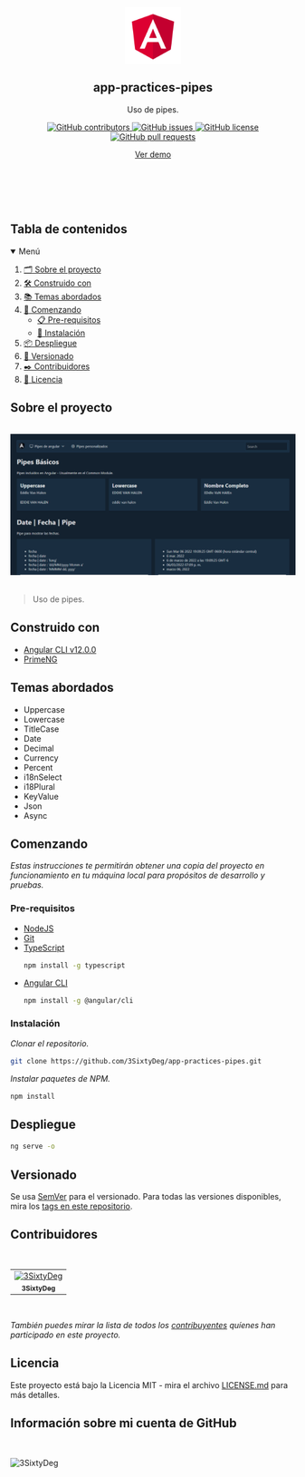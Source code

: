 <p align="center">
 <img width="100px" src="./src/assets/img/logo.png" align="center" alt="GitHub Readme Stats" />
 <h2 align="center">app-practices-pipes</h2>
 <p align="center">Uso de pipes.</p>
</p>
  <p align="center">
     <a href="https://github.com/3SixtyDeg/app-practices-pipes/graphs/contributors">
      <img alt="GitHub contributors" src="https://img.shields.io/github/contributors/3SixtyDeg/app-practices-pipes.svg?style=for-the-badge" />
     </a>
     <a href="https://github.com/3SixtyDeg/app-practices-pipes/issues">
      <img alt="GitHub issues" src="https://img.shields.io/github/issues/3SixtyDeg/app-practices-pipes.svg?style=for-the-badge" />
     </a>
     <a href="https://github.com/3SixtyDeg/app-practices-pipes/blob/main/LICENSE.md">
      <img alt="GitHub license" src="https://img.shields.io/github/license/3SixtyDeg/app-practices-pipes.svg?style=for-the-badge" />
     </a>
     <a href="https://github.com/3SixtyDeg/app-practices-pipes/pulls">
      <img alt="GitHub pull requests" src="https://img.shields.io/github/issues-pr/3SixtyDeg/app-practices-pipes.svg?style=for-the-badge" />
     </a>
</p> 
<p align="center">
    <a href="https://3SixtyDeg.github.io/app-practices-pipes/">Ver demo</a>
</p>
<br/>
<br/>
<br/>
<br/>

## Tabla de contenidos

<details open="open">
  <summary>Menú</summary>
  <ol>
    <li><a href="#sobre-el-proyecto">🗂️ Sobre el proyecto</a></li>
    <li><a href="#construido-con">🛠️ Construido con</a></li>
    <li><a href="#temas-abordados">📚 Temas abordados</a></li>
    <li>
      <a href="#comenzando">🚀 Comenzando</a>
      <ul>
        <li><a href="#pre-requisitos">📋 Pre-requisitos</a></li>
        <li><a href="#instalación">🔧 Instalación</a></li>
      </ul>
    </li>
    <li><a href="#despliegue">📦 Despliegue</a></li>
    <li><a href="#versionado">📌 Versionado</a></li>
    <li><a href="#contribuidores">✒️ Contribuidores</a></li>
    <li><a href="#licencia">📄 Licencia</a></li>
  </ol>
</details>

## Sobre el proyecto

&nbsp;
![](./src/assets/img/header.PNG)
&nbsp;
 >Uso de pipes.

## Construido con

* [Angular CLI v12.0.0](https://angular.io/)
* [PrimeNG](https://www.primefaces.org/primeng/)

## Temas abordados

* Uppercase
* Lowercase
* TitleCase
* Date
* Decimal
* Currency
* Percent
* i18nSelect
* i18Plural
* KeyValue
* Json
* Async

## Comenzando

_Estas instrucciones te permitirán obtener una copia del proyecto en funcionamiento en tu máquina local para propósitos de desarrollo y pruebas._

### Pre-requisitos

* [NodeJS](https://nodejs.org/en/)
* [Git](https://git-scm.com)
* [TypeScript](https://www.typescriptlang.org/download)
  ```sh
  npm install -g typescript
  ```
* [Angular CLI](https://angular.io/cli)
  ```sh
  npm install -g @angular/cli
  ```

### Instalación

_Clonar el repositorio._
```sh
git clone https://github.com/3SixtyDeg/app-practices-pipes.git
```

_Instalar paquetes de NPM._

```sh
npm install
```
## Despliegue

```sh
ng serve -o
```

## Versionado

Se usa [SemVer](http://semver.org/) para el versionado. Para todas las versiones disponibles, mira los [tags en este repositorio](https://github.com/3SixtyDeg/app-practices-pipes/tags).

## Contribuidores
&nbsp;

<table>
  <tr>
    <td align="center">
      <a href="https://github.com/3SixtyDeg">
        <img src="https://avatars.githubusercontent.com/u/75822956" width="50px;" alt="3SixtyDeg"/><br>
        <sub>
          <b>3SixtyDeg</b>
        </sub>
      </a>
    </td>
  </tr>
</table>
&nbsp;

_También puedes mirar la lista de todos los [contribuyentes](https://github.com/3SixtyDeg/app-practices-pipes/graphs/contributors) quíenes han participado en este proyecto._

## Licencia

Este proyecto está bajo la Licencia MIT - mira el archivo [LICENSE.md](LICENSE.md) para más detalles.

## Información sobre mi cuenta de GitHub

<br/>

![3SixtyDeg](https://github-readme-stats.vercel.app/api?username=3SixtyDeg&show_icons=true&locale=es)
